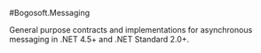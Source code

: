 #Bogosoft.Messaging

General purpose contracts and implementations for asynchronous messaging in .NET 4.5+ and .NET Standard 2.0+.
